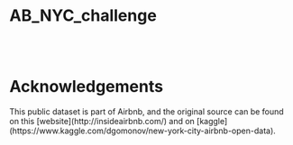 # AB_NYC_challenge
</br>
</br>

<h1>Acknowledgements</h1>
This public dataset is part of Airbnb, and the original source can be found on this [website](http://insideairbnb.com/) and on [kaggle](https://www.kaggle.com/dgomonov/new-york-city-airbnb-open-data).
